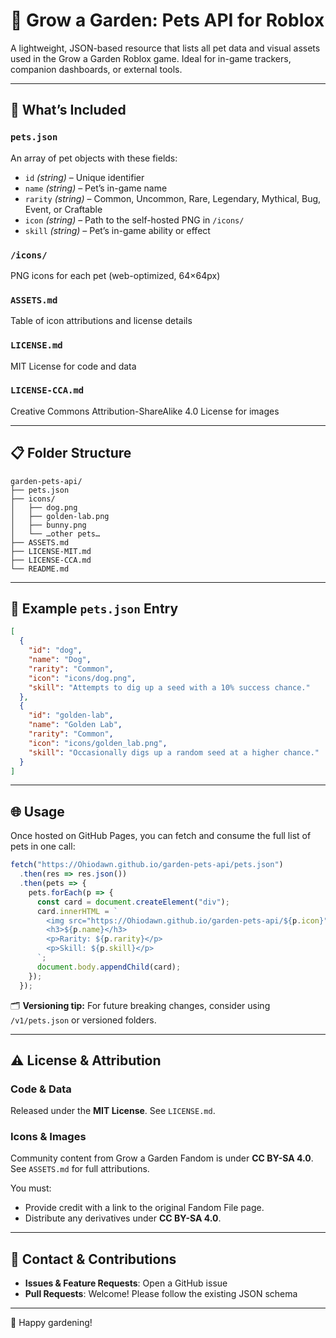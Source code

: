 # 🌱 Grow a Garden: Pets API for Roblox

A lightweight, JSON-based resource that lists all pet data and visual assets used in the Grow a Garden Roblox game. Ideal for in-game trackers, companion dashboards, or external tools.

---

## 🐾 What’s Included

### `pets.json`

An array of pet objects with these fields:

* `id` *(string)* – Unique identifier
* `name` *(string)* – Pet’s in-game name
* `rarity` *(string)* – Common, Uncommon, Rare, Legendary, Mythical, Bug, Event, or Craftable
* `icon` *(string)* – Path to the self-hosted PNG in `/icons/`
* `skill` *(string)* – Pet’s in-game ability or effect

### `/icons/`

PNG icons for each pet (web-optimized, 64×64px)

### `ASSETS.md`

Table of icon attributions and license details

### `LICENSE.md`

MIT License for code and data

### `LICENSE-CCA.md`

Creative Commons Attribution-ShareAlike 4.0 License for images

---

## 📋 Folder Structure

```
garden-pets-api/
├── pets.json
├── icons/
│   ├── dog.png
│   ├── golden-lab.png
│   ├── bunny.png
│   └── …other pets…
├── ASSETS.md
├── LICENSE-MIT.md
├── LICENSE-CCA.md
└── README.md
```

---

## 📜 Example `pets.json` Entry

```json
[
  {
    "id": "dog",
    "name": "Dog",
    "rarity": "Common",
    "icon": "icons/dog.png",
    "skill": "Attempts to dig up a seed with a 10% success chance."
  },
  {
    "id": "golden-lab",
    "name": "Golden Lab",
    "rarity": "Common",
    "icon": "icons/golden_lab.png",
    "skill": "Occasionally digs up a random seed at a higher chance."
  }
]
```

---

## 🌐 Usage

Once hosted on GitHub Pages, you can fetch and consume the full list of pets in one call:

```js
fetch("https://Ohiodawn.github.io/garden-pets-api/pets.json")
  .then(res => res.json())
  .then(pets => {
    pets.forEach(p => {
      const card = document.createElement("div");
      card.innerHTML = `
        <img src="https://Ohiodawn.github.io/garden-pets-api/${p.icon}" alt="${p.name}" />
        <h3>${p.name}</h3>
        <p>Rarity: ${p.rarity}</p>
        <p>Skill: ${p.skill}</p>
      `;
      document.body.appendChild(card);
    });
  });
```

🗂 **Versioning tip:** For future breaking changes, consider using `/v1/pets.json` or versioned folders.

---

## ⚠️ License & Attribution

### Code & Data

Released under the **MIT License**. See `LICENSE.md`.

### Icons & Images

Community content from Grow a Garden Fandom is under **CC BY-SA 4.0**. See `ASSETS.md` for full attributions.

You must:

* Provide credit with a link to the original Fandom File page.
* Distribute any derivatives under **CC BY-SA 4.0**.

---

## 📢 Contact & Contributions

* **Issues & Feature Requests**: Open a GitHub issue
* **Pull Requests**: Welcome! Please follow the existing JSON schema

---

🌼 Happy gardening!
